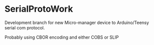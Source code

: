 # SerialProtoWork

Development branch for new Micro-manager device to Arduino/Teensy serial com protocol.

Probably using CBOR encoding and either COBS or SLIP